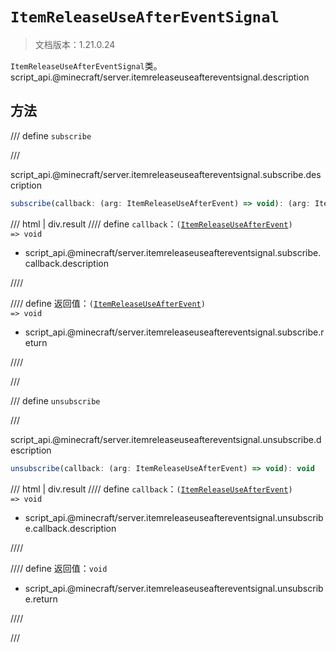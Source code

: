 # `ItemReleaseUseAfterEventSignal`

> 文档版本：1.21.0.24

`ItemReleaseUseAfterEventSignal`类。script_api.@minecraft/server.itemreleaseuseaftereventsignal.description

## 方法

/// define
`subscribe`


///

script_api.@minecraft/server.itemreleaseuseaftereventsignal.subscribe.description

```js
subscribe(callback: (arg: ItemReleaseUseAfterEvent) => void): (arg: ItemReleaseUseAfterEvent) => void
```

/// html | div.result
//// define
`callback`：<code>(<a href="../itemreleaseuseafterevent/">ItemReleaseUseAfterEvent</a>) =&gt; void</code>

- script_api.@minecraft/server.itemreleaseuseaftereventsignal.subscribe.callback.description


////

//// define
返回值：<code>(<a href="../itemreleaseuseafterevent/">ItemReleaseUseAfterEvent</a>) =&gt; void</code>

- script_api.@minecraft/server.itemreleaseuseaftereventsignal.subscribe.return


////

///


/// define
`unsubscribe`


///

script_api.@minecraft/server.itemreleaseuseaftereventsignal.unsubscribe.description

```js
unsubscribe(callback: (arg: ItemReleaseUseAfterEvent) => void): void
```

/// html | div.result
//// define
`callback`：<code>(<a href="../itemreleaseuseafterevent/">ItemReleaseUseAfterEvent</a>) =&gt; void</code>

- script_api.@minecraft/server.itemreleaseuseaftereventsignal.unsubscribe.callback.description


////

//// define
返回值：`void`

- script_api.@minecraft/server.itemreleaseuseaftereventsignal.unsubscribe.return


////

///

